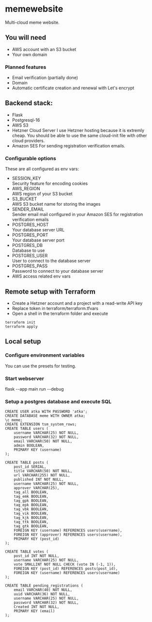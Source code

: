 # memewebsite
Multi-cloud meme website.

## You will need
- AWS account with an S3 bucket
- Your own domain

### Planned features
- Email verification (partially done)
- Domain
- Automatic certificate creation and renewal with Let's encrypt

## Backend stack:
- Flask
- Postgresql-16
- AWS S3
- Hetzner Cloud Server
I use Hetzner hosting because it is extremly cheap. You should be able to use the same cloud-init file with other cloud providers.
- Amazon SES
For sending registration verification emails.

### Configurable options
These are all configured as env vars:
- SESSION_KEY\
Security feature for encoding cookies
- AWS_REGION\
AWS region of your S3 bucket
- S3_BUCKET\
AWS S3 bucket name for storing the images
- SENDER_EMAIL\
Sender email mail configured in your Amazon SES for registration verification emails
- POSTGRES_HOST\
Your database server URL
- POSTGRES_PORT\
Your database server port
- POSTGRES_DB\
Database to use
- POSTGRES_USER\
User to connect to the database server
- POSTGRES_PASS\
Password to connect to your database server
- AWS access related env vars

## Remote setup with Terraform
- Create a Hetzner account and a project with a read-write API key
- Replace token in terraform/terraform.tfvars
- Open a shell in the terraform folder and execute
```
terraform init
terraform apply
```

## Local setup

### Configure environment variables
You can use the presets for testing.

### Start webserver
flask --app main run --debug

### Setup a postgres database and execute SQL
```
CREATE USER atka WITH PASSWORD 'atka';
CREATE DATABASE meme WITH OWNER atka;
\c meme;
CREATE EXTENSION tsm_system_rows;
CREATE TABLE users (
    username VARCHAR(25) NOT NULL,
    password VARCHAR(32) NOT NULL,
    email VARCHAR(50) NOT NULL,
    admin BOOLEAN,
    PRIMARY KEY (username)
);

CREATE TABLE posts (
    post_id SERIAL,
    title VARCHAR(50) NOT NULL,
    url VARCHAR(255) NOT NULL,
    published INT NOT NULL,
    username VARCHAR(25) NOT NULL,
    approver VARCHAR(25),
    tag_all BOOLEAN,
    tag_emk BOOLEAN,
    tag_gpk BOOLEAN,
    tag_epk BOOLEAN,
    tag_vbk BOOLEAN,
    tag_vik BOOLEAN,
    tag_kjk BOOLEAN,
    tag_ttk BOOLEAN,
    tag_gtk BOOLEAN,
    FOREIGN KEY (username) REFERENCES users(username),
    FOREIGN KEY (approver) REFERENCES users(username),
	PRIMARY KEY (post_id)
);

CREATE TABLE votes (
	post_id INT NOT NULL,
	username VARCHAR(25) NOT NULL,
	vote SMALLINT NOT NULL CHECK (vote IN (-1, 1)),
	FOREIGN KEY (post_id) REFERENCES posts(post_id),
	FOREIGN KEY (username) REFERENCES users(username)
);

CREATE TABLE pending_registrations (
    email VARCHAR(40) NOT NULL,
    uuid VARCHAR(36) NOT NULL,
	username VARCHAR(25) NOT NULL,
    password VARCHAR(32) NOT NULL,
    Created INT NOT NULL,
    PRIMARY KEY (email)
);
```